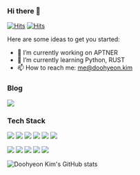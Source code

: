 ### Hi there 👋

[![Hits](https://hits.seeyoufarm.com/api/count/incr/badge.svg?url=https%3A%2F%2Fgithub.com%2FDoohyeon-Kim&count_bg=%2379C83D&title_bg=%23555555&icon=github.svg&icon_color=%23E7E7E7&title=hits&edge_flat=false)](https://hits.seeyoufarm.com) [![Hits](https://hits.seeyoufarm.com/api/count/incr/badge.svg?url=https%3A%2F%2Fmedium.com%2F%40doohyeon.kim&count_bg=%2379C83D&title_bg=%23555555&icon=medium.svg&icon_color=%23E7E7E7&title=hits&edge_flat=false)](https://hits.seeyoufarm.com)






Here are some ideas to get you started:

- 🔭 I’m currently working on APTNER
- 🌱 I’m currently learning Python, RUST
- 📫 How to reach me: me@doohyeon.kim

<!--
**Doohyeon-Kim/Doohyeon-Kim** is a ✨ _special_ ✨ repository because its `README.md` (this file) appears on your GitHub profile.
- 💬 Ask me about Flutter
- 👯 I’m looking to collaborate on ...
- 🤔 I’m looking for help with ...
- 😄 Pronouns: ...
- ⚡ Fun fact: ...
-->

### Blog
<a href="https://medium.com/@doohyeon.kim"><img src="https://img.shields.io/badge/Blog-000000?style=flat-square&logo=Medium&logoColor=white"/></a> 


### Tech Stack

<img src="https://img.shields.io/badge/Dart-0175C2?style=flat-square&logo=Dart&logoColor=FFFFFF"/> <img src="https://img.shields.io/badge/Flutter-02569B?style=flat-square&logo=Flutter&logoColor=FFFFFF"/>  <img src="https://img.shields.io/badge/TypeScript-3178C6?style=flat-square&logo=TypeScript&logoColor=000000"/> <img src="https://img.shields.io/badge/NestJS-E0234E?style=flat-square&logo=NestJS&logoColor=FFFFFF"/> <img src="https://img.shields.io/badge/AWS-232F3E?style=flat-square&logo=Amazon-AWS&logoColor=FFFFFF"/> <img src="https://img.shields.io/badge/Rust-000000?style=flat-square&logo=Rust&logoColor=FFFFFF"/> 

<img src="https://img.shields.io/badge/Linux-FCC624?style=flat-square&logo=Linux&logoColor=000000"/> <img src="https://img.shields.io/badge/Firebase-FFCA28?style=flat-square&logo=Firebase&logoColor=FFFFFF"/> <img src="https://img.shields.io/badge/-A8B9CC?style=flat-square&logo=C&logoColor=FFFFFF"/> <img src="https://img.shields.io/badge/C++-00599C?style=flat-square&logo=C++&logoColor=FFFFFF"/> <img src="https://img.shields.io/badge/ROS-22314E?style=flat-square&logo=ROS&logoColor=FFFFFF"/>






![Doohyeon Kim's GitHub stats](https://github-readme-stats.vercel.app/api?username=Doohyeon-Kim&show_icons=true&theme=midnight-purple)
